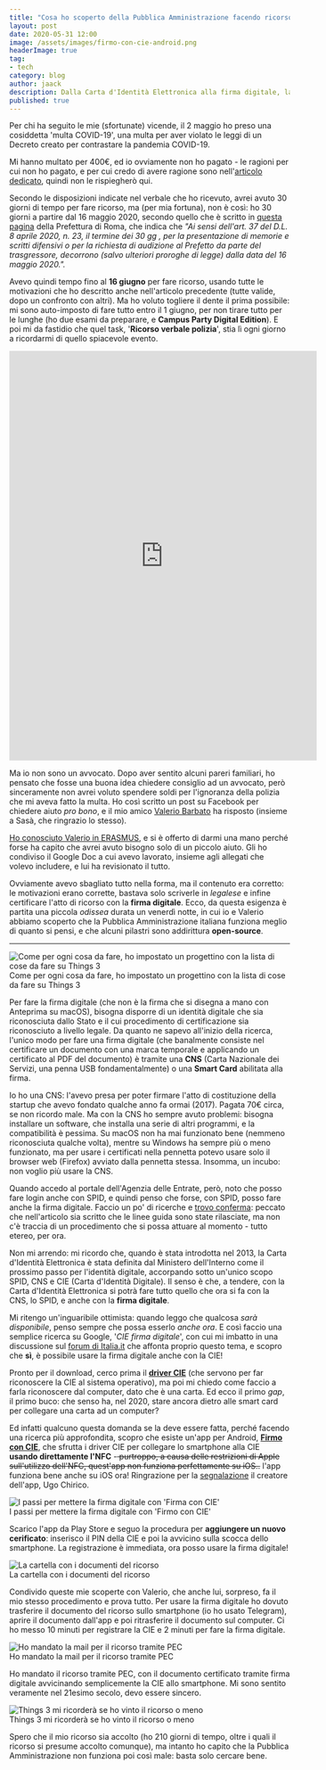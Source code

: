 ```yaml
---
title: "Cosa ho scoperto della Pubblica Amministrazione facendo ricorso per un verbale"
layout: post
date: 2020-05-31 12:00
image: /assets/images/firmo-con-cie-android.png
headerImage: true
tag:
- tech
category: blog
author: jaack
description: Dalla Carta d'Identità Elettronica alla firma digitale, la Pubblica Amministrazione funziona benissimo, ma bisogno navigarci
published: true
---
```


Per chi ha seguito le mie (sfortunate) vicende, il 2 maggio ho preso una cosiddetta
'multa COVID-19', una multa per aver violato le leggi di un Decreto creato per contrastare la pandemia COVID-19.

Mi hanno multato per 400€, ed io ovviamente non ho pagato - le ragioni per cui non ho pagato, e per cui credo di avere ragione sono nell'[articolo dedicato]({{base}}/coronavirus-multa-400-euro-correre/), quindi non le rispiegherò qui.

Secondo le disposizioni indicate nel verbale che ho ricevuto, avrei avuto 30 giorni di tempo per fare ricorso, ma (per mia fortuna), non è così: ho 30 giorni a partire dal 16 maggio 2020, secondo quello che è scritto in [questa pagina](http://www.prefettura.it/roma/contenuti/Indicazioni_in_caso_di_violazioni_alle_disposizioni_dettate_dal_d.p.c.m._emergenza_covid_19-8955547.htm) della Prefettura di Roma, che indica che *"Ai sensi dell'art. 37 del D.L. 8 aprile 2020, n. 23, il termine dei 30 gg , per la presentazione di memorie e scritti difensivi o per la richiesta di audizione al Prefetto da parte del trasgressore, decorrono (salvo ulteriori proroghe di legge) dalla data del 16 maggio 2020.".*

Avevo quindi tempo fino al **16 giugno** per fare ricorso, usando tutte le motivazioni che ho descritto anche nell'articolo precedente (tutte valide, dopo un confronto con altri). Ma ho voluto togliere il dente il prima possibile: mi sono auto-imposto di fare tutto entro il 1 giugno, per non tirare tutto per le lunghe (ho due esami da preparare, e **Campus Party Digital Edition**). E poi mi da fastidio che quel task, '**Ricorso verbale polizia**', stia lì ogni giorno a ricordarmi di quello spiacevole evento.

<iframe src="https://www.facebook.com/plugins/post.php?href=https%3A%2F%2Fwww.facebook.com%2Fijaack94%2Fposts%2F10222363900589671&show_text=true&width=552&height=735&appId" width="552" height="735" style="border:none;overflow:hidden" scrolling="no" frameborder="0" allowTransparency="true" allow="encrypted-media"></iframe>

Ma io non sono un avvocato. Dopo aver sentito alcuni pareri familiari, ho pensato che fosse una buona idea chiedere consiglio ad un avvocato, però sinceramente non avrei voluto spendere soldi per l'ignoranza della polizia che mi aveva fatto la multa. Ho così scritto un post su Facebook per chiedere aiuto *pro bono*, e il mio amico [Valerio Barbato](https://www.facebook.com/Valerio.Barbato93/) ha risposto (insieme a Sasà, che ringrazio lo stesso).

[Ho conosciuto Valerio in ERASMUS](https://medium.com/italia/non-ho-saputo-trovare-un-titolo-per-il-mio-erasmus-9a8bce5a1d79), e si è offerto di darmi una mano perché forse ha capito che avrei avuto bisogno solo di un piccolo aiuto. Gli ho condiviso il Google Doc a cui avevo lavorato, insieme agli allegati che volevo includere, e lui ha revisionato il tutto.

Ovviamente avevo sbagliato tutto nella forma, ma il contenuto era corretto: le motivazioni erano corrette, bastava solo scriverle in *legalese* e infine certificare l'atto di ricorso con la **firma digitale**. Ecco, da questa esigenza è partita una piccola *odissea* durata un venerdì notte, in cui io e Valerio abbiamo scoperto che la Pubblica Amministrazione italiana funziona meglio di quanto si pensi, e che alcuni pilastri sono addirittura **open-source**.

---

<img class="image" src="{{base}}/assets/images/piano-ricorso-things-3.png" alt="Come per ogni cosa da fare, ho impostato un progettino con la lista di cose da fare su Things 3">
<figcaption class="caption">Come per ogni cosa da fare, ho impostato un progettino con la lista di cose da fare su Things 3</figcaption>

Per fare la firma digitale (che non è la firma che si disegna a mano con Anteprima su macOS), bisogna disporre di un identità digitale che sia riconosciuta dallo Stato e il cui procedimento di certificazione sia riconosciuto a livello legale. Da quanto ne sapevo all'inizio della ricerca, l'unico modo per fare una firma digitale (che banalmente consiste nel certificare un documento con una marca temporale e applicando un certificato al PDF del documento) è tramite una **CNS** (Carta Nazionale dei Servizi, una penna USB fondamentalmente) o una **Smart Card** abilitata alla firma.

Io ho una CNS: l'avevo presa per poter firmare l'atto di costituzione della startup che avevo fondato qualche anno fa ormai (2017). Pagata 70€ circa, se non ricordo male. Ma con la CNS ho sempre avuto problemi: bisogna installare un software, che installa una serie di altri programmi, e la compatibilità è pessima. Su macOS non ha mai funzionato bene (nemmeno riconosciuta qualche volta), mentre su Windows ha sempre più o meno funzionato, ma per usare i certificati nella pennetta potevo usare solo il browser web (Firefox) avviato dalla pennetta stessa. Insomma, un incubo: non voglio più usare la CNS.

Quando accedo al portale dell'Agenzia delle Entrate, però, noto che posso fare login anche con SPID, e quindi penso che forse, con SPID, posso fare anche la firma digitale. Faccio un po' di ricerche e [trovo conferma](https://www.corrierecomunicazioni.it/pa-digitale/firmare-con-spid-adesso-si-puo-ecco-le-linee-guida-agid/): peccato che nell'articolo sia scritto che le linee guida sono state rilasciate, ma non c'è traccia di un procedimento che si possa attuare al momento - tutto etereo, per ora.

Non mi arrendo: mi ricordo che, quando è stata introdotta nel 2013, la Carta d'Identità Elettronica è stata definita dal Ministero dell'Interno come il prossimo passo per l'identità digitale, accorpando sotto un'unico scopo SPID, CNS e CIE (Carta d'Identità Digitale). Il senso è che, a tendere, con la Carta d'Identità Elettronica si potrà fare tutto quello che ora si fa con la CNS, lo SPID, e anche con la **firma digitale**.

Mi ritengo un'inguaribile ottimista: quando leggo che qualcosa *sarà disponibile*, penso sempre che possa esserlo *anche ora*. E così faccio una semplice ricerca su Google, '*CIE firma digitale*', con cui mi imbatto in una discussione sul [forum di Italia.it](https://forum.italia.it/t/e-possibile-firmare-digitalmente-documenti-tramite-la-cie-3-0/8945/44) che affonta proprio questo tema, e scopro che **sì**, è possibile usare la firma digitale anche con la CIE!

Pronto per il download, cerco prima il [**driver CIE**](https://www.cartaidentita.interno.gov.it/identificazione-digitale/software-cie/) (che servono per far riconoscere la CIE al sistema operativo), ma poi mi chiedo come faccio a farla riconoscere dal computer, dato che è una carta. Ed ecco il primo *gap*, il primo buco: che senso ha, nel 2020, stare ancora dietro alle smart card per collegare una carta ad un computer?

Ed infatti qualcuno questa domanda se la deve essere fatta, perché facendo una ricerca più approfondita, scopro che esiste un'app per Android, [**Firmo con CIE**](https://www.firmoconcie.it/), che sfrutta i driver CIE per collegare lo smartphone alla CIE **usando direttamente l'NFC** -<strike> purtroppo, a causa delle restrizioni di Apple sull'utilizzo dell'NFC, quest'app non funziona perfettamente su iOS..</strike> l'app funziona bene anche su iOS ora! Ringrazione per la [segnalazione](https://www.buymeacoffee.com/jaack/c/598010) il creatore dell'app, Ugo Chirico.

<img class="image" src="{{base}}/assets/images/firmo-con-cie-android.png" alt="I passi per mettere la firma digitale con 'Firma con CIE'">
<figcaption class="caption">I passi per mettere la firma digitale con 'Firmo con CIE'</figcaption>

Scarico l'app da Play Store e seguo la procedura per **aggiungere un nuovo cerificato**: inserisco il PIN della CIE e poi la avvicino sulla scocca dello smartphone. La registrazione è immediata, ora posso usare la firma digitale!

<img class="image" src="{{base}}/assets/images/documenti-ricorso.png" alt="La cartella con i documenti del ricorso">
<figcaption class="caption">La cartella con i documenti del ricorso</figcaption>

Condivido queste mie scoperte con Valerio, che anche lui, sorpreso, fa il mio stesso procedimento e prova tutto. Per usare la firma digitale ho dovuto trasferire il documento del ricorso sullo smartphone (io ho usato Telegram), aprire il documento dall'app e poi ritrasferire il documento sul computer. Ci ho messo 10 minuti per registrare la CIE e 2 minuti per fare la firma digitale.

<img class="image" src="{{base}}/assets/images/pec-ricorso.gif" alt="Ho mandato la mail per il ricorso tramite PEC">
<figcaption class="caption">Ho mandato la mail per il ricorso tramite PEC</figcaption>

Ho mandato il ricorso tramite PEC, con il documento certificato tramite firma digitale avvicinando semplicemente la CIE allo smartphone. Mi sono sentito veramente nel 21esimo secolo, devo essere sincero.

<img class="image" src="{{base}}/assets/images/promemoria-ricorso-things-3.png" alt="Things 3 mi ricorderà se ho vinto il ricorso o meno">
<figcaption class="caption">Things 3 mi ricorderà se ho vinto il ricorso o meno</figcaption>

Spero che il mio ricorso sia accolto (ho 210 giorni di tempo, oltre i quali il ricorso si presume accolto comunque), ma intanto ho capito che la Pubblica Amministrazione non funziona poi così male: basta solo cercare bene.
